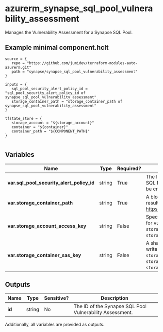 # azurerm_synapse_sql_pool_vulnerability_assessment

Manages the Vulnerability Assessment for a Synapse SQL Pool.

## Example minimal component.hclt

```hcl
source = {
   repo = "https://github.com/jumidev/terraform-modules-auto-azurerm.git" 
   path = "synapse/synapse_sql_pool_vulnerability_assessment" 
}

inputs = {
   sql_pool_security_alert_policy_id = "sql_pool_security_alert_policy_id of synapse_sql_pool_vulnerability_assessment" 
   storage_container_path = "storage_container_path of synapse_sql_pool_vulnerability_assessment" 
}

tfstate_store = {
   storage_account = "${storage_account}" 
   container = "${container}" 
   container_path = "${COMPONENT_PATH}" 
}


```

## Variables

| Name | Type | Required? |  Description |
| ---- | ---- | --------- |  ----------- |
| **var.sql_pool_security_alert_policy_id** | string | True | The ID of the security alert policy of the Synapse SQL Pool. Changing this forces a new resource to be created. | 
| **var.storage_container_path** | string | True | A blob storage container path to hold the scan results (e.g. <https://example.blob.core.windows.net/VaScans/>). | 
| **var.storage_account_access_key** | string | False | Specifies the identifier key of the storage account for vulnerability assessment scan results. If `storage_container_sas_key` isn't specified, `storage_account_access_key` is required. | 
| **var.storage_container_sas_key** | string | False | A shared access signature (SAS Key) that has write access to the blob container specified in `storage_container_path` parameter. If `storage_account_access_key` isn't specified, `storage_container_sas_key` is required. | 



## Outputs

| Name | Type | Sensitive? | Description |
| ---- | ---- | --------- | --------- |
| **id** | string | No  | The ID of the Synapse SQL Pool Vulnerability Assessment. | 

Additionally, all variables are provided as outputs.
